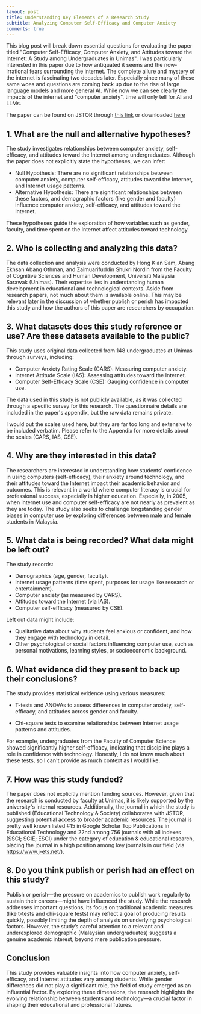 ```yaml
---
layout: post
title: Understanding Key Elements of a Research Study
subtitle: Analyzing Computer Self-Efficacy and Computer Anxiety
comments: true
---
```


This blog post will break down essential questions for evaluating the paper titled "Computer Self-Efficacy, Computer Anxiety, and Attitudes toward the Internet: A Study among Undergraduates in Unimas". I was particularly interested in this paper due to how antiquated it seems and the now-irrational fears surrounding the internet. The complete allure and mystery of the internet is fascinating two decades later. Especially since many of these same woes and questions are coming back up due to the rise of large language models and more general AI. While now we can see clearly the impacts of the internet and "computer anxiety", time will only tell for AI and LLMs.

The paper can be found on JSTOR through [this link](https://www.jstor.org/stable/pdf/jeductechsoci.8.4.205.pdf) or downloaded <A href="../assets/ResearchPaper.pdf" download>here</a>

## 1. What are the null and alternative hypotheses?

The study investigates relationships between computer anxiety, self-efficacy, and attitudes toward the Internet among undergraduates. Although the paper does not explicitly state the hypotheses, we can infer:

- Null Hypothesis: There are no significant relationships between computer anxiety, computer self-efficacy, attitudes toward the Internet, and Internet usage patterns.
- Alternative Hypothesis: There are significant relationships between these factors, and demographic factors (like gender and faculty) influence computer anxiety, self-efficacy, and attitudes toward the Internet.

These hypotheses guide the exploration of how variables such as gender, faculty, and time spent on the Internet affect attitudes toward technology.
## 2. Who is collecting and analyzing this data?

The data collection and analysis were conducted by Hong Kian Sam, Abang Ekhsan Abang Othman, and Zaimuarifuddin Shukri Nordin from the Faculty of Cognitive Sciences and Human Development, Universiti Malaysia Sarawak (Unimas). Their expertise lies in understanding human development in educational and technological contexts. Aside from research papers, not much about them is available online. This may be relevant later in the discussion of whether publish or perish has impacted this study and how the authors of this paper are researchers by occupation.

## 3. What datasets does this study reference or use? Are these datasets available to the public?

This study uses original data collected from 148 undergraduates at Unimas through surveys, including:

- Computer Anxiety Rating Scale (CARS): Measuring computer anxiety.
- Internet Attitude Scale (IAS): Assessing attitudes toward the Internet.
- Computer Self-Efficacy Scale (CSE): Gauging confidence in computer use​.

The data used in this study is not publicly available, as it was collected through a specific survey for this research. The questionnaire details are included in the paper's appendix, but the raw data remains private.

I would put the scales used here, but they are far too long and extensive to be included verbatim. Please refer to the Appendix for more details about the scales (CARS, IAS, CSE).

## 4. Why are they interested in this data?

The researchers are interested in understanding how students' confidence in using computers (self-efficacy), their anxiety around technology, and their attitudes toward the Internet impact their academic behavior and outcomes. This is relevant in a world where computer literacy is crucial for professional success, especially in higher education. Especially, in 2005, when internet use and computer self-efficacy are not nearly as prevalent as they are today. The study also seeks to challenge longstanding gender biases in computer use by exploring differences between male and female students in Malaysia.

## 5. What data is being recorded? What data might be left out?

The study records:

- Demographics (age, gender, faculty).
- Internet usage patterns (time spent, purposes for usage like research or entertainment).
- Computer anxiety (as measured by CARS).
- Attitudes toward the Internet (via IAS).
- Computer self-efficacy (measured by CSE).

Left out data might include:

- Qualitative data about why students feel anxious or confident, and how they engage with technology in detail.
- Other psychological or social factors influencing computer use, such as personal motivations, learning styles, or socioeconomic background.

## 6. What evidence did they present to back up their conclusions?

The study provides statistical evidence using various measures:

- T-tests and ANOVAs to assess differences in computer anxiety, self-efficacy, and attitudes across gender and faculty.

- Chi-square tests to examine relationships between Internet usage patterns and attitudes.

For example, undergraduates from the Faculty of Computer Science showed significantly higher self-efficacy, indicating that discipline plays a role in confidence with technology​. Honestly, I do not know much about these tests, so I can't provide as much context as I would like.

## 7. How was this study funded?

The paper does not explicitly mention funding sources. However, given that the research is conducted by faculty at Unimas, it is likely supported by the university's internal resources. Additionally, the journal in which the study is published (Educational Technology & Society) collaborates with JSTOR, suggesting potential access to broader academic resources. The journal is pretty well known listed #15 in Google Scholar Top Publications in Educational Technology and 22nd among 756 journals with all indexes (SSCI; SCIE; ESCI) under the  category of education & educational research, placing the journal in a high position among key journals in our field (via https://www.j-ets.net/).

## 8. Do you think publish or perish had an effect on this study?

Publish or perish—the pressure on academics to publish work regularly to sustain their careers—might have influenced the study. While the research addresses important questions, its focus on traditional academic measures (like t-tests and chi-square tests) may reflect a goal of producing results quickly, possibly limiting the depth of analysis on underlying psychological factors. However, the study’s careful attention to a relevant and underexplored demographic (Malaysian undergraduates) suggests a genuine academic interest, beyond mere publication pressure.

## Conclusion

This study provides valuable insights into how computer anxiety, self-efficacy, and Internet attitudes vary among students. While gender differences did not play a significant role, the field of study emerged as an influential factor. By exploring these dimensions, the research highlights the evolving relationship between students and technology—a crucial factor in shaping their educational and professional futures.